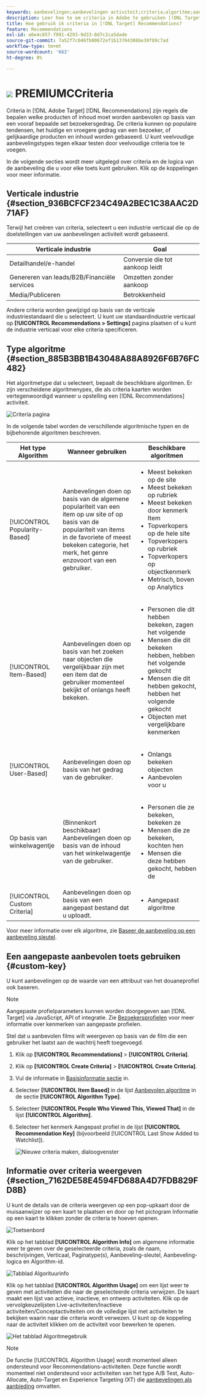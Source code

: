 ```yaml
---
keywords: aanbevelingen;aanbevelingen activiteit;criteria;algoritme;aanbeveling sleutel;douane sleutel;industrie verticaal;kleinhandel;handel;lood generatie;b2b;financiële diensten;media;het publiceren
description: Leer hoe te om criteria in Adobe te gebruiken [!DNL Target] [!DNL Recommendations].
title: Hoe gebruik ik criteria in [!DNL Target] Recommendations?
feature: Recommendations
exl-id: a6e4c857-f991-4293-9d33-8d7c2ca5dade
source-git-commit: 7a52f7c046fb00672ef1b13704308be39f89c7ad
workflow-type: tm+mt
source-wordcount: '663'
ht-degree: 0%

---
```


# ![](/help/assets/premium.png) PREMIUMCCriteria

Criteria in [!DNL Adobe Target] [!DNL Recommendations] zijn regels die bepalen welke producten of inhoud moet worden aanbevolen op basis van een vooraf bepaalde set bezoekersgedrag. De criteria kunnen op populaire tendensen, het huidige en vroegere gedrag van een bezoeker, of gelijkaardige producten en inhoud worden gebaseerd. U kunt veelvoudige aanbevelingstypes tegen elkaar testen door veelvoudige criteria toe te voegen.

In de volgende secties wordt meer uitgelegd over criteria en de logica van de aanbeveling die u voor elke toets kunt gebruiken. Klik op de koppelingen voor meer informatie.

## Verticale industrie {#section_936BCFCF234C49A2BEC1C38AAC2D71AF}

Terwijl het creëren van criteria, selecteert u een industrie verticaal die op de doelstellingen van uw aanbevelingen activiteit wordt gebaseerd.

| Verticale industrie | Goal |
|--- |--- |
| Detailhandel/e-handel | Conversie die tot aankoop leidt |
| Genereren van leads/B2B/Financiële services | Omzetten zonder aankoop |
| Media/Publiceren | Betrokkenheid |

Andere criteria worden gewijzigd op basis van de verticale industriestandaard die u selecteert. U kunt uw standaardindustrie verticaal op **[!UICONTROL Recommendations > Settings]** pagina plaatsen of u kunt de industrie verticaal voor elke criteria specificeren.

## Type algoritme {#section_885B3BB1B43048A88A8926F6B76FC482}

Het algoritmetype dat u selecteert, bepaalt de beschikbare algoritmen. Er zijn verscheidene algoritmenypes, die als criteria kaarten worden vertegenwoordigd wanneer u opstelling een [!DNL Recommendations] activiteit.

![Criteria pagina](assets/criteria-page.png)

In de volgende tabel worden de verschillende algoritmische typen en de bijbehorende algoritmen beschreven.

| Het type Algorithm | Wanneer gebruiken | Beschikbare algoritmen |
| --- | --- | --- |
| [!UICONTROL Popularity-Based] | Aanbevelingen doen op basis van de algemene populariteit van een item op uw site of op basis van de populariteit van items in de favoriete of meest bekeken categorie, het merk, het genre enzovoort van een gebruiker. | <ul><li>Meest bekeken op de site</li><li>Meest bekeken op rubriek</li><li>Meest bekeken door kenmerk Item</li><li>Topverkopers op de hele site</li><li>Topverkopers op rubriek</li><li>Topverkopers op objectkenmerk</li><li>Metrisch, boven op Analytics</li></ul> |
| [!UICONTROL Item-Based] | Aanbevelingen doen op basis van het zoeken naar objecten die vergelijkbaar zijn met een item dat de gebruiker momenteel bekijkt of onlangs heeft bekeken. | <ul><li>Personen die dit hebben bekeken, zagen het volgende</li><li>Mensen die dit bekeken hebben, hebben het volgende gekocht</li><li>Mensen die dit hebben gekocht, hebben het volgende gekocht</li><li>Objecten met vergelijkbare kenmerken</li></ul> |
| [!UICONTROL User-Based] | Aanbevelingen doen op basis van het gedrag van de gebruiker. | <ul><li>Onlangs bekeken objecten</li><li>Aanbevolen voor u</li></ul> |
| Op basis van winkelwagentje | (Binnenkort beschikbaar) Aanbevelingen doen op basis van de inhoud van het winkelwagentje van de gebruiker. | <ul><li>Personen die ze bekeken, bekeken ze</li><li>Mensen die ze bekeken, kochten hen</li><li>Mensen die deze hebben gekocht, hebben de</li></ul> |
| [!UICONTROL Custom Criteria] | Aanbevelingen doen op basis van een aangepast bestand dat u uploadt. | <ul><li>Aangepast algoritme</li></ul> |

Voor meer informatie over elk algoritme, zie [Baseer de aanbeveling op een aanbeveling sleutel](/help/c-recommendations/c-algorithms/base-the-recommendation-on-a-recommendation-key.md).

## Een aangepaste aanbevolen toets gebruiken {#custom-key}

U kunt aanbevelingen op de waarde van een attribuut van het douaneprofiel ook baseren.

>[!NOTE]
>
>Aangepaste profielparameters kunnen worden doorgegeven aan [!DNL Target] via JavaScript, API of integratie. Zie [Bezoekersprofielen](/help/c-target/c-visitor-profile/visitor-profile.md) voor meer informatie over kenmerken van aangepaste profielen.

Stel dat u aanbevolen films wilt weergeven op basis van de film die een gebruiker het laatst aan de wachtrij heeft toegevoegd.

1. Klik op **[!UICONTROL Recommendations]** > **[!UICONTROL Criteria]**.

1. Klik op **[!UICONTROL Create Criteria]** > **[!UICONTROL Create Criteria]**.

1. Vul de informatie in [Basisinformatie sectie](/help/c-recommendations/c-algorithms/create-new-algorithm.md#info) in.

1. Selecteer **[!UICONTROL Item Based]** in de lijst [Aanbevolen algoritme](/help/c-recommendations/c-algorithms/create-new-algorithm.md#rec-algo) in de sectie **[!UICONTROL Algorithm Type]**.

1. Selecteer **[!UICONTROL People Who Viewed This, Viewed That]** in de lijst **[!UICONTROL Algorithm]**.

1. Selecteer het kenmerk Aangepast profiel in de lijst **[!UICONTROL Recommendation Key]** (bijvoorbeeld [!UICONTROL Last Show Added to Watchlist]).

   ![Nieuwe criteria maken, dialoogvenster](assets/custom-key1.png)

## Informatie over criteria weergeven {#section_7162DE58E4594FD688A4D7FDB829FD8B}

U kunt de details van de criteria weergeven op een pop-upkaart door de muisaanwijzer op een kaart te plaatsen en door op het pictogram Informatie op een kaart te klikken zonder de criteria te hoeven openen.

![Toetsenbord](/help/c-recommendations/c-algorithms/assets/criteria_hover.png)

Klik op het tabblad **[!UICONTROL Algorithm Info]** om algemene informatie weer te geven over de geselecteerde criteria, zoals de naam, beschrijvingen, Verticaal, Paginatype(s), Aanbeveling-sleutel, Aanbeveling-logica en Algorithm-id.

![Tabblad Algorituurinfo](/help/c-recommendations/c-algorithms/assets/criteria_info.png)

Klik op het tabblad **[!UICONTROL Algorithm Usage]** om een lijst weer te geven met activiteiten die naar de geselecteerde criteria verwijzen. De kaart maakt een lijst van actieve, inactieve, en ontwerp activiteiten. Klik op de vervolgkeuzelijsten Live-activiteiten/Inactieve activiteiten/Conceptactiviteiten om de volledige lijst met activiteiten te bekijken waarin naar die criteria wordt verwezen. U kunt op de koppeling naar de activiteit klikken om de activiteit voor bewerken te openen.

![Het tabblad Algoritmegebruik](/help/c-recommendations/c-algorithms/assets/criteria_usage.png)

>[!NOTE]
>
>De functie [!UICONTROL Algorithm Usage] wordt momenteel alleen ondersteund voor Recommendations-activiteiten. Deze functie wordt momenteel niet ondersteund voor activiteiten van het type A/B Test, Auto-Allocate, Auto-Target en Experience Targeting (XT) die [aanbevelingen als aanbieding](/help/c-recommendations/recommendations-as-an-offer.md) omvatten.
